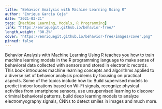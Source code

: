 ```yaml
---
title: "Behavior Analysis with Machine Learning Using R"
author: "Enrique Garcia Ceja"
date: "2021-03-21"
tags: [Machine Learning, Models, R Programming]
link: "https://enriquegit.github.io/behavior-free/"
length_weight: "30.2%"
cover: "https://enriquegit.github.io/behavior-free/images/cover.png"
pinned: false
---
```


Behavior Analysis with Machine Learning Using R teaches you how to train machine learning models in the R programming language to make sense of behavioral data collected with sensors and stored in electronic records. This book introduces machine learning concepts and algorithms applied to a diverse set of behavior analysis problems by focusing on practical aspects. Some of the topics include how to: Build supervised models to predict indoor locations based on Wi-Fi signals, recognize physical activities from smartphone sensors, use unsupervised learning to discover criminal behavioral patterns, build deep learning models to analyze electromyography signals, CNNs to detect smiles in images and much more.
